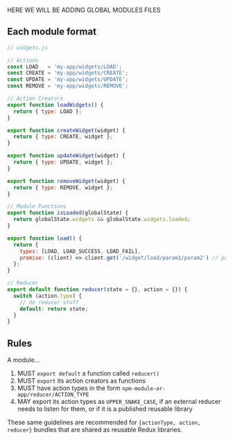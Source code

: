 HERE WE WILL BE ADDING GLOBAL MODULES FILES

## Each module format

```javascript
// widgets.js

// Actions
const LOAD   = 'my-app/widgets/LOAD';
const CREATE = 'my-app/widgets/CREATE';
const UPDATE = 'my-app/widgets/UPDATE';
const REMOVE = 'my-app/widgets/REMOVE';

// Action Creators
export function loadWidgets() {
  return { type: LOAD };
}

export function createWidget(widget) {
  return { type: CREATE, widget };
}

export function updateWidget(widget) {
  return { type: UPDATE, widget };
}

export function removeWidget(widget) {
  return { type: REMOVE, widget };
}

// Module Functions
export function isLoaded(globalState) {
  return globalState.widgets && globalState.widgets.loaded;
}

export function load() {
  return {
    types: [LOAD, LOAD_SUCCESS, LOAD_FAIL],
    promise: (client) => client.get('/widget/load/param1/param2') // params not used, just shown as demonstration
  };
}

// Reducer
export default function reducer(state = {}, action = {}) {
  switch (action.type) {
    // do reducer stuff
    default: return state;
  }
}
```

## Rules

A module...

1. MUST `export default` a function called `reducer()`
2. MUST `export` its action creators as functions
3. MUST have action types in the form `npm-module-or-app/reducer/ACTION_TYPE`
3. MAY export its action types as `UPPER_SNAKE_CASE`, if an external reducer needs to listen for them, or if it is a published reusable library

These same guidelines are recommended for `{actionType, action, reducer}` bundles that are shared as reusable Redux libraries.